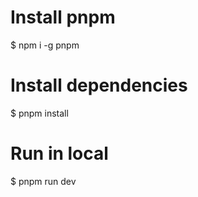 # Install pnpm
$ npm i -g pnpm

# Install dependencies
$ pnpm install

# Run in local
$ pnpm run dev
